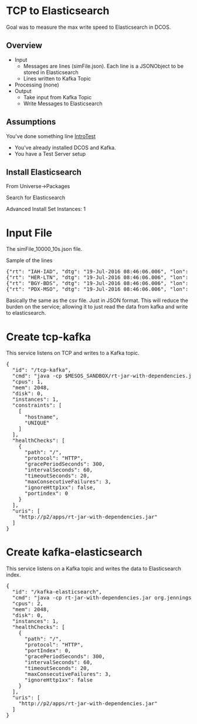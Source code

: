# TCP to Elasticsearch

Goal was to measure the max write speed to Elasticsearch in DCOS.  

## Overview
- Input
  - Messages are lines (simFile.json). Each line is a JSONObject to be stored in Elasticsearch
  - Lines written to Kafka Topic
- Processing (none)
- Output
  - Take input from Kafka Topic 
  - Write Messages to Elasticsearch

## Assumptions

You've done something line [IntroTest](IntroTest.md)
- You've already installed DCOS and Kafka. 
- You have a Test Server setup

## Install Elasticsearch

From Universe->Packages

Search for Elasticsearch

Advanced Install 
Set Instances: 1


# Input File

The simFile_10000_10s.json file.

Sample of the lines
<pre>
{"rt": "IAH-IAD", "dtg": "19-Jul-2016 08:46:06.006", "lon": -88.368, "brg": 57.53489, "tm": 1468935966122, "lat": 34.02488, "spd": 238.75427650928157, "id": 138}
{"rt": "HER-LTN", "dtg": "19-Jul-2016 08:46:06.006", "lon": 8.50379, "brg": -50.95271, "tm": 1468935966143, "lat": 47.76283, "spd": 294.168437230936, "id": 414}
{"rt": "BGY-BDS", "dtg": "19-Jul-2016 08:46:06.006", "lon": 15.59388, "brg": 131.03384, "tm": 1468935966153, "lat": 42.23651, "spd": 240.7438369021059, "id": 706}
{"rt": "PDX-MSO", "dtg": "19-Jul-2016 08:46:06.006", "lon": -116.40565, "brg": 78.6733, "tm": 1468935966163, "lat": 46.62344, "spd": 226.42531977397485, "id": 848}
</pre>
 
 Basically the same as the csv file.  Just in JSON format.  This will reduce the burden on the service; allowing it to just read the data from kafka and write to elasticsearch. 


# Create tcp-kafka

This service listens on TCP and writes to a Kafka topic. 

<pre>
{
  "id": "/tcp-kafka",
  "cmd": "java -cp $MESOS_SANDBOX/rt-jar-with-dependencies.jar org.jennings.rt.source.tcp.TcpKafka 5565 kafka simFile $PORT",
  "cpus": 1,
  "mem": 2048,
  "disk": 0,
  "instances": 1,
  "constraints": [
    [
      "hostname",
      "UNIQUE"
    ]
  ],
  "healthChecks": [
    {
      "path": "/",
      "protocol": "HTTP",
      "gracePeriodSeconds": 300,
      "intervalSeconds": 60,
      "timeoutSeconds": 20,
      "maxConsecutiveFailures": 3,
      "ignoreHttp1xx": false,
      "portindex": 0
    }
  ],
  "uris": [
    "http://p2/apps/rt-jar-with-dependencies.jar"
  ]
}
</pre>

# Create kafka-elasticsearch

This service listens on a Kafka topic and writes the data to Elasticsearch index. 

<pre>
{
  "id": "/kafka-elasticsearch",
  "cmd": "java -cp rt-jar-with-dependencies.jar org.jennings.rt.sink.kafka.elasticsearch.KafkaElasticsearch kafka simFile group1 elasticsearch - sink simFile 20000 $PORT0",
  "cpus": 2,
  "mem": 2048,
  "disk": 0,
  "instances": 1,
  "healthChecks": [
    {
      "path": "/",
      "protocol": "HTTP",
      "portIndex": 0,
      "gracePeriodSeconds": 300,
      "intervalSeconds": 60,
      "timeoutSeconds": 20,
      "maxConsecutiveFailures": 3,
      "ignoreHttp1xx": false
    }
  ],
  "uris": [
    "http://p2/apps/rt-jar-with-dependencies.jar"
  ]
}
</pre>

